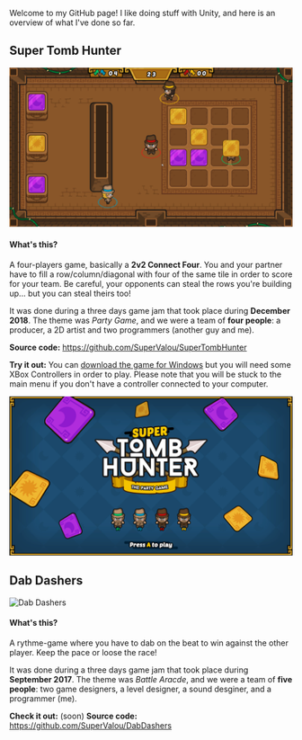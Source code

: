 Welcome to my GitHub page! I like doing stuff with Unity, and here is an overview of what I've done so far.

## Super Tomb Hunter

![Super Tomb Hunter Gameplay](https://github.com/SuperValou/HomePage/blob/master/Resources/SuperTombHunter/STH_gameplay.png)

#### What's this?
A four-players game, basically a **2v2 Connect Four**. You and your partner have to fill a row/column/diagonal with four of the same tile in order to score for your team. Be careful, your opponents can steal the rows you're building up... but you can steal theirs too!
 
 It was done during a three days game jam that took place during **December 2018**. The theme was *Party Game*, and we were a team of **four people**: a producer, a 2D artist and two programmers (another guy and me).
 
 
**Source code:** https://github.com/SuperValou/SuperTombHunter

**Try it out:** You can [download the game for Windows](https://github.com/SuperValou/HomePage/blob/master/Resources/SuperTombHunter/SuperTombHunter.zip) but you will need some XBox Controllers in order to play. Please note that you will be stuck to the main menu if you don't have a controller connected to your computer.

![Super Tomb Hunter Main Menu](https://github.com/SuperValou/HomePage/blob/master/Resources/SuperTombHunter/STH_main_menu.png)


## Dab Dashers

![Dab Dashers](https://github.com/SuperValou/HomePage/blob/master/Resources/DabDashers.jpg)

#### What's this?
A rythme-game where you have to dab on the beat to win against the other player. Keep the pace or loose the race!

It was done during a three days game jam that took place during **September 2017**. The theme was *Battle Aracde*, and we were a team of **five people**: two game designers, a level designer, a sound desginer, and a programmer (me).
 
**Check it out:** (soon)
**Source code:** https://github.com/SuperValou/DabDashers
